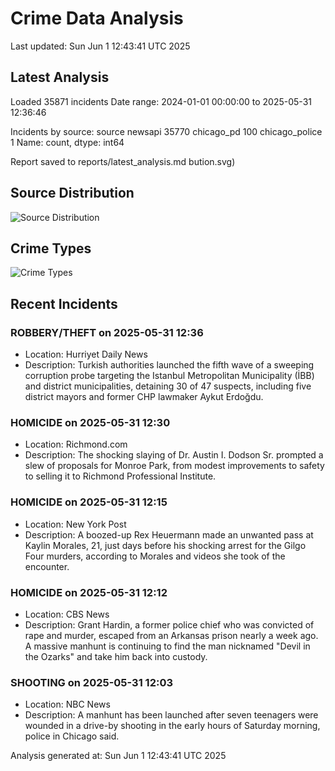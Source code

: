 # Crime Data Analysis
Last updated: Sun Jun  1 12:43:41 UTC 2025

## Latest Analysis

Loaded 35871 incidents
Date range: 2024-01-01 00:00:00 to 2025-05-31 12:36:46

Incidents by source:
source
newsapi           35770
chicago_pd          100
chicago_police        1
Name: count, dtype: int64

Report saved to reports/latest_analysis.md
bution.svg)

## Source Distribution
![Source Distribution](images/source_distribution.svg)

## Crime Types
![Crime Types](images/crime_types.svg)

## Recent Incidents

### ROBBERY/THEFT on 2025-05-31 12:36
- Location: Hurriyet Daily News
- Description: Turkish authorities launched the fifth wave of a sweeping corruption probe targeting the Istanbul Metropolitan Municipality (İBB) and district municipalities, detaining 30 of 47 suspects, including five district mayors and former CHP lawmaker Aykut Erdoğdu.


### HOMICIDE on 2025-05-31 12:30
- Location: Richmond.com
- Description: The shocking slaying of Dr. Austin I. Dodson Sr. prompted a slew of proposals for Monroe Park, from modest improvements to safety to selling it to Richmond Professional Institute.


### HOMICIDE on 2025-05-31 12:15
- Location: New York Post
- Description: A boozed-up Rex Heuermann made an unwanted pass at Kaylin Morales, 21, just days before his shocking arrest for the Gilgo Four murders, according to Morales and videos she took of the encounter.


### HOMICIDE on 2025-05-31 12:12
- Location: CBS News
- Description: Grant Hardin, a former police chief who was convicted of rape and murder, escaped from an Arkansas prison nearly a week ago. A massive manhunt is continuing to find the man nicknamed "Devil in the Ozarks" and take him back into custody.


### SHOOTING on 2025-05-31 12:03
- Location: NBC News
- Description: A manhunt has been launched after seven teenagers were wounded in a drive-by shooting in the early hours of Saturday morning, police in Chicago said.

Analysis generated at: Sun Jun  1 12:43:41 UTC 2025
